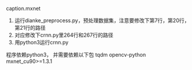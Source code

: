 caption.mxnet
1. 运行dianke_preprocess.py，预处理数据集，注意要修改下第7行，第20行，第21行的路径
2. 对应修改下crnn.py里264行和267行的路径
3. 用python3运行crnn.py


程序依赖python3， 并需要依赖以下包
tqdm
opencv-python
mxnet_cu90>=1.3.1
